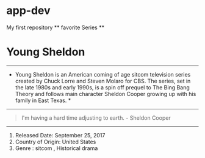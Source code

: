 # app-dev
My first repository
** favorite Series **
# Young Sheldon
---
* Young Sheldon is an American coming of age sitcom television series created by Chuck Lorre and Steven Molaro for CBS. The series, set in the late 1980s and early 1990s, is a spin off prequel to The Bing Bang Theory and follows main character Sheldon Cooper growing up with his family in East Texas. *
---
> I'm having a hard time adjusting to earth. - Sheldon Cooper
---
1. Released Date: September 25, 2017
2. Country of Origin: United States
3. Genre : sitcom , Historical drama
